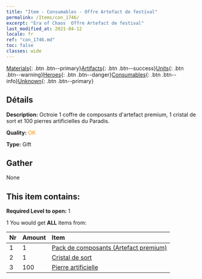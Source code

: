 ```yaml
---
title: "Item - Consumables - Offre Artefact de festival"
permalink: /Items/con_1746/
excerpt: "Era of Chaos  Offre Artefact de festival"
last_modified_at: 2021-04-12
locale: fr
ref: "con_1746.md"
toc: false
classes: wide
---
```

 [Materials](/fr/Items/){: .btn .btn--primary}[Artifacts](/fr/Items/Artifacts/){: .btn .btn--success}[Units](/fr/Items/Units/){: .btn .btn--warning}[Heroes](/fr/Items/Heroes/){: .btn .btn--danger}[Consumables](/fr/Items/Consumables/){: .btn .btn--info}[Unknown](/fr/Items/Unknown/){: .btn .btn--primary}

## Détails
 **Description:** Octroie 1 coffre de composants d'artefact premium, 1 cristal de sort et 100 pierres artificielles du Paradis.

 **Quality:** <span style="color: #FF8C00">OK</span>

 **Type:** Gift

## Gather

  None

## This item contains:

 **Required Level to open:** 1

 1 You would get **ALL** items  from:

  | Nr | Amount |     Item    |
  |:---|:-------|:------------|
  | 1 | 1 | [Pack de composants (Artefact premium)](/fr/Items/con_1433/) | 
  | 2 | 1 | [Cristal de sort](/fr/Items/art_189/) | 
  | 3 | 100 | [Pierre artificielle](/fr/Items/art_188/) | 
